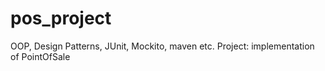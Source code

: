 # pos_project
OOP, Design Patterns, JUnit, Mockito, maven etc.
Project: implementation of PointOfSale
